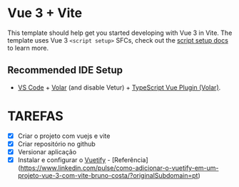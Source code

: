 # Vue 3 + Vite

This template should help get you started developing with Vue 3 in Vite. The template uses Vue 3 `<script setup>` SFCs, check out the [script setup docs](https://v3.vuejs.org/api/sfc-script-setup.html#sfc-script-setup) to learn more.

## Recommended IDE Setup

- [VS Code](https://code.visualstudio.com/) + [Volar](https://marketplace.visualstudio.com/items?itemName=Vue.volar) (and disable Vetur) + [TypeScript Vue Plugin (Volar)](https://marketplace.visualstudio.com/items?itemName=Vue.vscode-typescript-vue-plugin).

# TAREFAS
- [x] Criar o projeto com vuejs e vite
- [x] Criar repositório no github
- [x] Versionar aplicação
- [x] Instalar e configurar o [Vuetify](https://vuetifyjs.com/en/) - [Referência] (https://www.linkedin.com/pulse/como-adicionar-o-vuetify-em-um-projeto-vue-3-com-vite-bruno-costa/?originalSubdomain=pt) 
